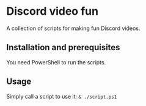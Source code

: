 # Discord video fun

A collection of scripts for making fun Discord videos.

## Installation and prerequisites

You need PowerShell to run the scripts.

## Usage

Simply call a script to use it: `& ./script.ps1`
